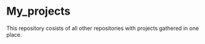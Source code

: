# My_projects
This repository cosists of all other repositories with projects gathered in one place. 

